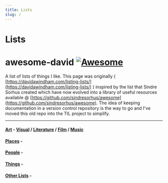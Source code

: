 ```yaml
---
title: Lists
slug: /
---
```


# Lists


# awesome-david [![Awesome](https://cdn.rawgit.com/sindresorhus/awesome/d7305f38d29fed78fa85652e3a63e154dd8e8829/media/badge.svg)](https://github.com/sindresorhus/awesome) 

A list of lists of things I like. This page was originally ( [https://davidawindham.com/listing-lists/](https://davidawindham.com/listing-lists/) ) inspired by the list that Sindre Sorhus created which have now evolved into a library of useful resources available @ [https://github.com/sindresorhus/awesome](https://github.com/sindresorhus/awesome). The idea of keeping documentation in a version control repository is the way to go and I've moved this old repo into the TIL project to simplify.

---

#### [Art](art) - [Visual](art) / [Literature](lit) / [Film](film) / [Music](music)


#### [Places](places) -


#### [People](people) -


#### [Things](things) -

#### [Other Lists](lists) -

